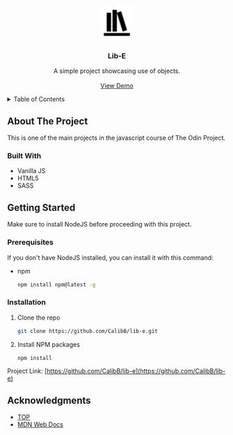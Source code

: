 <br />
<div align="center">
  <a href="https://github.com/CalibB/lib-e">
    <img src="./assets/bookshelf.svg" alt="Logo" width="80" height="80">
  </a>

<h3 align="center">Lib-E</h3>

  <p align="center">
    A simple project showcasing use of objects.
    <br />
    <br />
    <a href="https://calibb.github.io/lib-e/">View Demo</a>
  </p>
</div>

<!-- TABLE OF CONTENTS -->
<details>
  <summary>Table of Contents</summary>
  <ol>
    <li>
      <a href="#about-the-project">About The Project</a>
      <ul>
        <li><a href="#built-with">Built With</a></li>
      </ul>
    </li>
    <li>
      <a href="#getting-started">Getting Started</a>
      <ul>
        <li><a href="#prerequisites">Prerequisites</a></li>
        <li><a href="#installation">Installation</a></li>
      </ul>
    </li>
    <li><a href="#contact">Contact</a></li>
    <li><a href="#acknowledgments">Acknowledgments</a></li>
  </ol>
</details>



<!-- ABOUT THE PROJECT -->
## About The Project

This is one of the main projects in the javascript course of The Odin Project.

### Built With

* Vanilla JS
* HTML5
* SASS



<!-- GETTING STARTED -->
## Getting Started

Make sure to install NodeJS before proceeding with this project.

### Prerequisites

If you don't have NodeJS installed, you can install it with this command:
* npm
  ```sh
  npm install npm@latest -g
  ```

### Installation

1. Clone the repo
   ```sh
   git clone https://github.com/CalibB/lib-e.git
   ```
2. Install NPM packages
   ```sh
   npm install
   ```

Project Link: [https://github.com/CalibB/lib-e](https://github.com/CalibB/lib-e)

<!-- ACKNOWLEDGMENTS -->
## Acknowledgments

* [TOP](https://www.theodinproject.com)
* [MDN Web Docs](https://developer.mozilla.org/en-US/)

